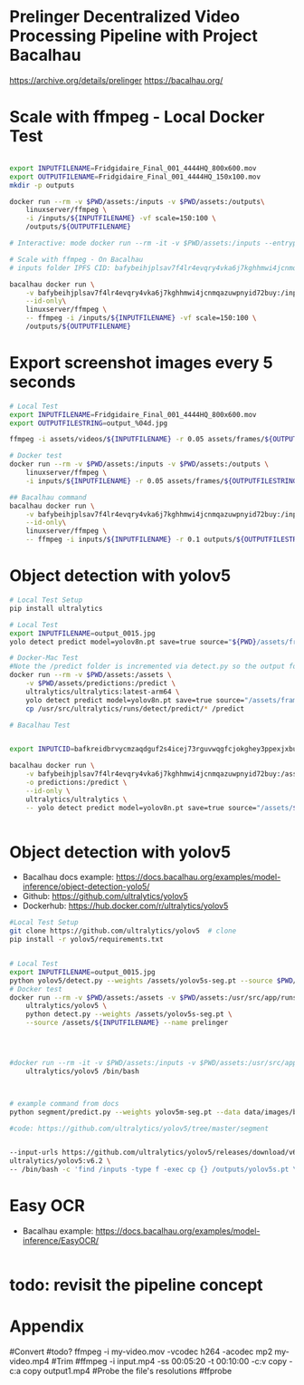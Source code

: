 # Prelinger Decentralized Video Processing Pipeline with Project Bacalhau
https://archive.org/details/prelinger
https://bacalhau.org/

# Scale with ffmpeg - Local Docker Test
```bash

export INPUTFILENAME=Fridgidaire_Final_001_4444HQ_800x600.mov
export OUTPUTFILENAME=Fridgidaire_Final_001_4444HQ_150x100.mov
mkdir -p outputs

docker run --rm -v $PWD/assets:/inputs -v $PWD/assets:/outputs\
    linuxserver/ffmpeg \
    -i /inputs/${INPUTFILENAME} -vf scale=150:100 \
    /outputs/${OUTPUTFILENAME}

# Interactive: mode docker run --rm -it -v $PWD/assets:/inputs --entrypoint /bin/bash linuxserver/ffmpeg

# Scale with ffmpeg - On Bacalhau
# inputs folder IPFS CID: bafybeihjplsav7f4lr4evqry4vka6j7kghhmwi4jcnmqazuwpnyid72buy

bacalhau docker run \
    -v bafybeihjplsav7f4lr4evqry4vka6j7kghhmwi4jcnmqazuwpnyid72buy:/inputs \
    --id-only\
    linuxserver/ffmpeg \
    -- ffmpeg -i /inputs/${INPUTFILENAME} -vf scale=150:100 \
    /outputs/${OUTPUTFILENAME}

```


# Export screenshot images every 5 seconds
```bash
# Local Test
export INPUTFILENAME=Fridgidaire_Final_001_4444HQ_800x600.mov
export OUTPUTFILESTRING=output_%04d.jpg

ffmpeg -i assets/videos/${INPUTFILENAME} -r 0.05 assets/frames/${OUTPUTFILESTRING}

# Docker test
docker run --rm -v $PWD/assets:/inputs -v $PWD/assets:/outputs \
    linuxserver/ffmpeg \
    -i inputs/${INPUTFILENAME} -r 0.05 assets/frames/${OUTPUTFILESTRING}

## Bacalhau command
bacalhau docker run \
    -v bafybeihjplsav7f4lr4evqry4vka6j7kghhmwi4jcnmqazuwpnyid72buy:/inputs \
    --id-only\
    linuxserver/ffmpeg \
    -- ffmpeg -i inputs/${INPUTFILENAME} -r 0.1 outputs/${OUTPUTFILESTRING}

```


# Object detection with yolov5
```bash
# Local Test Setup
pip install ultralytics

# Local Test
export INPUTFILENAME=output_0015.jpg
yolo detect predict model=yolov8n.pt save=true source="${PWD}/assets/frames"

# Docker-Mac Test
#Note the /predict folder is incremented via detect.py so the output folder path needs to be managed creatively
docker run --rm -v $PWD/assets:/assets \
    -v $PWD/assets/predictions:/predict \
    ultralytics/ultralytics:latest-arm64 \
    yolo detect predict model=yolov8n.pt save=true source="/assets/frames/${INPUTFILENAME}" && \
    cp /usr/src/ultralytics/runs/detect/predict/* /predict

# Bacalhau Test


export INPUTCID=bafkreidbrvycmzaqdguf2s4icej73rguvwqgfcjokghey3ppexjxbuvplm

bacalhau docker run \
    -v bafybeihjplsav7f4lr4evqry4vka6j7kghhmwi4jcnmqazuwpnyid72buy:/assets/${INPUTFILENAME} \
    -o predictions:/predict \
    --id-only \
    ultralytics/ultralytics \
    -- yolo detect predict model=yolov8n.pt save=true source="/assets/${INPUTFILENAME}" && cp /usr/src/ultralytics/runs/detect/predict/* /predict



```

# Object detection with yolov5
- Bacalhau docs example: https://docs.bacalhau.org/examples/model-inference/object-detection-yolo5/
- Github: https://github.com/ultralytics/yolov5
- Dockerhub: https://hub.docker.com/r/ultralytics/yolov5

```bash
#Local Test Setup
git clone https://github.com/ultralytics/yolov5  # clone
pip install -r yolov5/requirements.txt


# Local Test
export INPUTFILENAME=output_0015.jpg
python yolov5/detect.py --weights /assets/yolov5s-seg.pt --source $PWD/assets/${INPUTFILENAME} --name prelinger
# Docker test
docker run --rm -v $PWD/assets:/assets -v $PWD/assets:/usr/src/app/runs/detect \
    ultralytics/yolov5 \
    python detect.py --weights /assets/yolov5s-seg.pt \
    --source /assets/${INPUTFILENAME} --name prelinger




#docker run --rm -it -v $PWD/assets:/inputs -v $PWD/assets:/usr/src/app/outputs \
    ultralytics/yolov5 /bin/bash



# example command from docs
python segment/predict.py --weights yolov5m-seg.pt --data data/images/bus.jpg

#code: https://github.com/ultralytics/yolov5/tree/master/segment


--input-urls https://github.com/ultralytics/yolov5/releases/download/v6.2/yolov5s.pt \
ultralytics/yolov5:v6.2 \
-- /bin/bash -c 'find /inputs -type f -exec cp {} /outputs/yolov5s.pt \; ; python detect.py --weights /outputs/yolov5s.pt --source $(pwd)/data/images --project /outputs'
```




# Easy OCR
- Bacalhau example: https://docs.bacalhau.org/examples/model-inference/EasyOCR/

```bash

```

# todo: revisit the pipeline concept


# Appendix

#Convert
#todo? ffmpeg -i my-video.mov -vcodec h264 -acodec mp2 my-video.mp4
#Trim
#ffmpeg -i input.mp4 -ss 00:05:20 -t 00:10:00 -c:v copy -c:a copy output1.mp4
#Probe the file's resolutions
#ffprobe <input-file>
